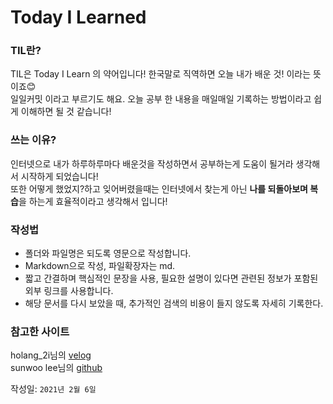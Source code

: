 # Today I Learned

### **TIL란?**

TIL은 Today I Learn 의 약어입니다! 한국말로 직역하면 오늘 내가 배운 것! 이라는 뜻이죠😊  
일일커밋 이라고 부르기도 해요. 오늘 공부 한 내용을 매일매일 기록하는 방법이라고 쉽게 이해하면 될 것 같습니다!

### 쓰는 이유?

인터넷으로 내가 하루하루마다 배운것을 작성하면서 공부하는게 도움이 될거라 생각해서 시작하게 되었습니다!  
또한 어떻게 했었지?하고 잊어버렸을때는 인터넷에서 찾는게 아닌 **나를 되돌아보며 복습**을 하는게 효율적이라고 생각해서 입니다!

### 작성법

- 폴더와 파일명은 되도록 영문으로 작성합니다.
- Markdown으로 작성, 파일확장자는 md.
- 짧고 간결하며 핵심적인 문장을 사용, 필요한 설명이 있다면 관련된 정보가 포함된 외부 링크를 사용합니다.
- 해당 문서를 다시 보았을 때, 추가적인 검색의 비용이 들지 않도록 자세히 기록한다.

### 참고한 사이트

holang_2i님의 [velog](https://velog.io/@2ujin/%EB%82%B4-%EB%A7%98%EB%8C%80%EB%A1%9C-%EC%9E%91%EC%84%B1%ED%95%98%EB%8A%94-TIL-9sk5ujmvv7)  
sunwoo lee님의 [github](https://github.com/Goolgae/TIL)

작성일: `2021년 2월 6일`
